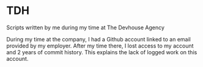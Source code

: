 # TDH
Scripts written by me during my time at The Devhouse Agency

During my time at the company, I had a Github account linked to an email provided by my employer. After my time there, I lost access to my account and  2 years of commit history. 
This explains the lack of logged work on this account.
